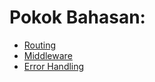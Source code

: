 # Pokok Bahasan:

- [Routing](https://github.com/argianardi/expressJS-doc/tree/main/routing)
- [Middleware](https://github.com/argianardi/expressJS-doc/tree/main/middleware)
- [Error Handling](https://github.com/argianardi/expressJS-doc/tree/main/error_handling)
